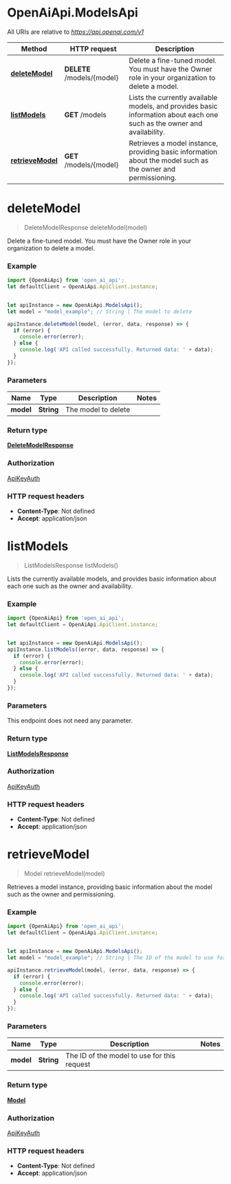 # OpenAiApi.ModelsApi

All URIs are relative to *https://api.openai.com/v1*

Method | HTTP request | Description
------------- | ------------- | -------------
[**deleteModel**](ModelsApi.md#deleteModel) | **DELETE** /models/{model} | Delete a fine-tuned model. You must have the Owner role in your organization to delete a model.
[**listModels**](ModelsApi.md#listModels) | **GET** /models | Lists the currently available models, and provides basic information about each one such as the owner and availability.
[**retrieveModel**](ModelsApi.md#retrieveModel) | **GET** /models/{model} | Retrieves a model instance, providing basic information about the model such as the owner and permissioning.

<a name="deleteModel"></a>
# **deleteModel**
> DeleteModelResponse deleteModel(model)

Delete a fine-tuned model. You must have the Owner role in your organization to delete a model.

### Example
```javascript
import {OpenAiApi} from 'open_ai_api';
let defaultClient = OpenAiApi.ApiClient.instance;


let apiInstance = new OpenAiApi.ModelsApi();
let model = "model_example"; // String | The model to delete

apiInstance.deleteModel(model, (error, data, response) => {
  if (error) {
    console.error(error);
  } else {
    console.log('API called successfully. Returned data: ' + data);
  }
});
```

### Parameters

Name | Type | Description  | Notes
------------- | ------------- | ------------- | -------------
 **model** | **String**| The model to delete | 

### Return type

[**DeleteModelResponse**](DeleteModelResponse.md)

### Authorization

[ApiKeyAuth](../README.md#ApiKeyAuth)

### HTTP request headers

 - **Content-Type**: Not defined
 - **Accept**: application/json

<a name="listModels"></a>
# **listModels**
> ListModelsResponse listModels()

Lists the currently available models, and provides basic information about each one such as the owner and availability.

### Example
```javascript
import {OpenAiApi} from 'open_ai_api';
let defaultClient = OpenAiApi.ApiClient.instance;


let apiInstance = new OpenAiApi.ModelsApi();
apiInstance.listModels((error, data, response) => {
  if (error) {
    console.error(error);
  } else {
    console.log('API called successfully. Returned data: ' + data);
  }
});
```

### Parameters
This endpoint does not need any parameter.

### Return type

[**ListModelsResponse**](ListModelsResponse.md)

### Authorization

[ApiKeyAuth](../README.md#ApiKeyAuth)

### HTTP request headers

 - **Content-Type**: Not defined
 - **Accept**: application/json

<a name="retrieveModel"></a>
# **retrieveModel**
> Model retrieveModel(model)

Retrieves a model instance, providing basic information about the model such as the owner and permissioning.

### Example
```javascript
import {OpenAiApi} from 'open_ai_api';
let defaultClient = OpenAiApi.ApiClient.instance;


let apiInstance = new OpenAiApi.ModelsApi();
let model = "model_example"; // String | The ID of the model to use for this request

apiInstance.retrieveModel(model, (error, data, response) => {
  if (error) {
    console.error(error);
  } else {
    console.log('API called successfully. Returned data: ' + data);
  }
});
```

### Parameters

Name | Type | Description  | Notes
------------- | ------------- | ------------- | -------------
 **model** | **String**| The ID of the model to use for this request | 

### Return type

[**Model**](Model.md)

### Authorization

[ApiKeyAuth](../README.md#ApiKeyAuth)

### HTTP request headers

 - **Content-Type**: Not defined
 - **Accept**: application/json


